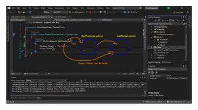<img src="https://github.com/musauyumaz/CSharp/blob/main/Gen%C3%A7ay%20Y%C4%B1ld%C4%B1z/Asp.NET%20Core%205.0%20E%C4%9Fitimi/20)%20Asp.NET%20Core%205.0%20-%20UrlHelpers%20-%20HtmlHelpers%20Fonksiyonlar%C4%B1/Ekran%20g%C3%B6r%C3%BCnt%C3%BCs%C3%BC%202022-07-10%20154153.png" width="auto">
